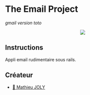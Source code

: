 # The Email Project
_gmail version toto_


<p align="center">
  <img src="images/js.png?raw=true">
</p>

## Instructions

Appli email rudimentaire sous rails.

## Créateur

- [:camel: Mathieu JOLY](https://github.com/mathieu-superpose)
